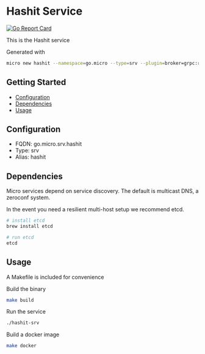 # Hashit Service

[![Go Report Card](https://goreportcard.com/badge/github.com/ben-walker/fractal-fish)](https://goreportcard.com/report/github.com/ben-walker/fractal-fish)

This is the Hashit service

Generated with

```bash
micro new hashit --namespace=go.micro --type=srv --plugin=broker=grpc:registry=kubernetes:transport=grpc:store=redis
```

## Getting Started

- [Configuration](#configuration)
- [Dependencies](#dependencies)
- [Usage](#usage)

## Configuration

- FQDN: go.micro.srv.hashit
- Type: srv
- Alias: hashit

## Dependencies

Micro services depend on service discovery. The default is multicast DNS, a zeroconf system.

In the event you need a resilient multi-host setup we recommend etcd.

```bash
# install etcd
brew install etcd

# run etcd
etcd
```

## Usage

A Makefile is included for convenience

Build the binary

```bash
make build
```

Run the service

```bash
./hashit-srv
```

Build a docker image

```bash
make docker
```
